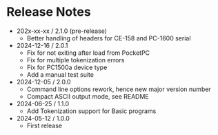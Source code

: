 # Release Notes
- 202x-xx-xx / 2.1.0 (pre-release)
    - Better handling of headers for CE-158 and PC-1600 serial
- 2024-12-16 / 2.0.1
  - Fix for not exiting after load from PocketPC
  - Fix for multiple tokenization errors
  - Fix for PC1500a device type
  - Add a manual test suite
- 2024-12-05 / 2.0.0
  - Command line options rework, hence new major version number
  - Compact ASCII output mode, see README
- 2024-06-25 / 1.1.0
  - Add Tokenization support for Basic programs
- 2024-05-12 / 1.0.0
  - First release
